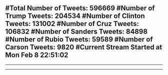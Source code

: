 #Total Number of Tweets: 596669 
#Number of Trump Tweets: 204534
#Number of Clinton Tweets: 131002
#Number of Cruz Tweets: 106832
#Number of Sanders Tweets: 84898
#Number of Rubio Tweets: 59589
#Number of Carson Tweets: 9820
#Current Stream Started at Mon Feb  8 22:51:02
---
---
---
